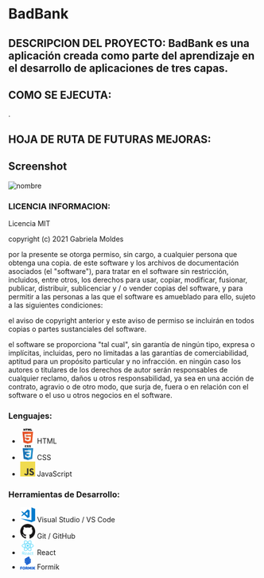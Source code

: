 
# BadBank

## DESCRIPCION DEL PROYECTO: BadBank es una aplicación creada como parte del aprendizaje en el desarrollo de aplicaciones de tres capas.  

## COMO SE EJECUTA:
.

## HOJA DE RUTA DE FUTURAS MEJORAS:

## Screenshot
![nombre](archivo.png)


### LICENCIA INFORMACION:

Licencia MIT

copyright (c) 2021 Gabriela Moldes 

por la presente se otorga permiso, sin cargo, a cualquier persona que obtenga una copia.
de este software y los archivos de documentación asociados (el "software"), para tratar
en el software sin restricción, incluidos, entre otros, los derechos
para usar, copiar, modificar, fusionar, publicar, distribuir, sublicenciar y / o vender
copias del software, y para permitir a las personas a las que el software es
amueblado para ello, sujeto a las siguientes condiciones:

el aviso de copyright anterior y este aviso de permiso se incluirán en todos
copias o partes sustanciales del software.

el software se proporciona "tal cual", sin garantía de ningún tipo, expresa o
implícitas, incluidas, pero no limitadas a las garantías de comerciabilidad,
aptitud para un propósito particular y no infracción. en ningún caso
los autores o titulares de los derechos de autor serán responsables de cualquier reclamo, daños u otros
responsabilidad, ya sea en una acción de contrato, agravio o de otro modo, que surja de,
fuera o en relación con el software o el uso u otros negocios en el
software.

### Lenguajes:
- <img src="https://github.com/gabrielamoldes/Modelo/blob/main/html.png" width="30px" /> HTML 
- <img src="https://github.com/gabrielamoldes/Modelo/blob/main/css.png" width="30px" /> CSS
- <img src="https://github.com/gabrielamoldes/Modelo/blob/main/javascript.png" width="30px" /> JavaScript

### Herramientas de Desarrollo:
- <img src="https://github.com/gabrielamoldes/Modelo/blob/main/visual-studio-code.png" width="30px" /> Visual Studio / VS Code
- <img src="https://github.com/gabrielamoldes/Modelo/blob/main/github.png" width="30px" /> Git / GitHub
- <img src="https://github.com/gabrielamoldes/Modelo/blob/main/react.png" width="30px" /> React 
- <img src="https://github.com/gabrielamoldes/Modelo/blob/main/formik.png" width="30px" /> Formik 

